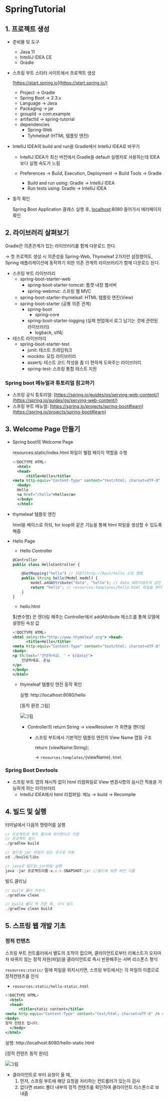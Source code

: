 # SpringTutorial

## 1. 프로젝트 생성

- 준비물 및 도구
    - Java 11
    - IntelliJ IDEA CE
    - Gradle

- 스프링 부트 스타터 사이트에서 프로젝트 생성

    [https://start.spring.io](https://start.spring.io/)

    - Project → Gradle
    - Spring Boot → 2.3.x
    - Language → Java
    - Packaging → jar
    - groupId → com.example
    - artifactId → spring-tutorial
    - dependencies
        - Spring-Web
        - Tyhmeleaf (HTML 탬플릿 엔진)

- IntelliJ IDEA의 build and run을 Gradle에서 IntelliJ IDEA로 바꾸기
    - IntelliJ IDEA가 최신 버전에서 Gradle을 default 실행자로 사용하는데 IDEA 보다 실행 속도가 느림

    - Preferences → Build, Execution, Deployment → Build Tools → Gradle
        - Build and run using: Gradle → IntelliJ IDEA
        - Run tests using: Gradle → IntelliJ IDEA

- 동작 확인

    Spring Boot Application 클래스 실행 후, [localhost](http://localhost):8080 들어가서 에러페이지 확인

## 2. 라이브러리 살펴보기

Gradle은 의존관계가 있는 라이브러리를 함께 다운로드 한다.

→ 첫 프로젝트 생성 시 의존성을 Spring-Web, Thymeleaf 2가지만 설정했어도, Spring 애플리케이션에 동작하기 위한 의존 관계의 라이브러리가 함께 다운로드 된다.

- 스프링 부트 라이브러리
    - spring-boot-starter-web
        - spring-boot-starter-tomcat: 톰캣 내장 웹서버
        - spring-webmvc: 스프링 웹 MVC
    - spring-boot-starter-thymeleaf: HTML 템플릿 엔진(View)
    - spring-boot-starter (공통 의존 관계)
        - spring-boot
            - spring-core
        - spring-boot-starter-logging (실제 현업에서 로그 남기는 것에 관련된 라이브러리)
            - logback, slf4j
- 테스트 라이브러리
    - spring-boot-starter-test
        - junit: 테스트 프레임워크
        - mockito: 모킹 라이브러리
        - assertj: 테스트 코드 작성을 좀 더 편하게 도와주는 라이브러리
        - spring-test: 스프링 통합 테스트 지원

### Spring boot 메뉴얼과 튜토리얼 참고하기

- 스프링 공식 튜토리얼: [https://spring.io/guides/gs/serving-web-content/](https://spring.io/guides/gs/serving-web-content/)
- 스프링 부트 메뉴얼: [https://spring.io/projects/spring-boot#learn](https://spring.io/projects/spring-boot#learn)

## 3. Welcome Page 만들기

- Spring boot의 Welcome Page

    resources:static/index.html 파일이 웰컴 페이지 역할을 수행

    ```jsx
    <!DOCTYPE HTML>
      <html>
      <head>
          <title>Hello</title>
    <meta http-equiv="Content-Type" content="text/html; charset=UTF-8" /> </head>
      <body>
      Hello
      <a href="/hello">hello</a>
      </body>
      </html>
    ```

- thymeleaf 템플릿 엔진

    html을 베이스로 하되, for loop와 같은 기능을 통해 html 파일을 생성할 수 있도록 해줌

- Hello Page
    - Hello Controller

    ```jsx
    @Controller
    public class HelloController {

    	@GetMapping("hello") // [GET]http://host/hello 으로 맵핑
    	public String hello(Model model) {
    		model.addAttribute("data", "hello"); // data 애트리뷰트의 값은 hello
    		return "hello"; // resources:templates/hello.html 파일을 렌더링
    	}
    }
    ```

    - hello.html

    ${변수명} 은 렌더링 해주는 Controller에서 addAttribute 메소드를 통해 모델에 설정된 속성 값

    ```jsx
    <!DOCTYPE HTML>
    <html xmlns:th="http://www.thymeleaf.org"> <head>
          <title>Hello</title>
    <meta http-equiv="Content-Type" content="text/html; charset=UTF-8" /> </head>
    <body>
    <p th:text="'안녕하세요. ' + ${data}">
    	안녕하세요. 손님
    </p>
    </body>
    </html>
    ```

    - thymeleaf 템플릿 엔진 동작 확인

        실행: http://localhost:8080/hello

        [동작 환경 그림]

        ![그림](./image/template.png)

        - Controller의 return String → viewResolver 가 화면을 랜더링
            - 스프링 부트에서 기본적인 탬플릿 엔진의 View Name 맵핑 구조

                return {viewName:String};

                → `resources:templates/`{viewName}`.html`

### Spring Boot Devtools

- 스프링 부트 앱의 재시작 없이 html 리컴파일로 View 변경사항의 실시간 적용을 가능하게 하는 라이브러리
    - IntelliJ IDEA에서 html 리컴파일: 메뉴 → build → Recompile


## 4. 빌드 및 실행

터미널에서 다음의 명령어를 실행

```jsx
// 프로젝트의 루트 폴더에 위치한다고 가정
// 프로젝트 빌드
./gradlew build

// 빌드된 jar 파일이 있는 곳으로 이동
cd ./build/libs

// java로 빌드된 jar파일 실행
java -jar 프로젝트이름-x.x.x-SNAPSHOT.jar //빌드에 따른 버전 다름
```

빌드 클리닝

```jsx
// build 폴더 지우기
./gradlew clean

// build 폴더 싹 지운 후, 다시 빌드
./gradlew clean build
```

## 5. 스프링 웹 개발 기초

### 정적 컨텐츠

스프링 부트 컨트롤러에서 별도의 조작이 없으며, 클라이언트로부터 리퀘스트가 오자마자 바뀌지 않는 정적 자원(파일)을 클라이언트로 즉시 반환해주는 서버 리스폰스 형식

`resources:static/` 밑에 파일을 위치시키면, 스프링 부트에서는 각 파일의 이름으로 정적컨텐츠를 인식

- `resources:static/hello-static.html`

```jsx
<!DOCTYPE HTML>
  <html>
  <head>
      <title>static content</title>
<meta http-equiv="Content-Type" content="text/html; charset=UTF-8" /> </head>
<body>
정적 컨텐츠 입니다.
  </body>
</html>

```

실행: http://localhost:8080/hello-static.html

[정적 컨텐츠 동작 원리]

![그림](./image/static.png)

- 클라이언트로 부터 요청이 올 때,
    1. 먼저, 스프링 부트에 해당 요청을 처리하는 컨트롤러가 있는지 검사
    2. 없다면 static 폴더 내부의 정적 컨텐츠를 확인하여 클라이언트 리스폰스로 보내줌
